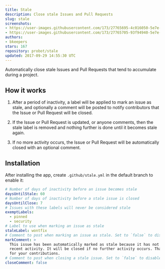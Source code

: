 ```yaml
---
title: Stale
description: Close stale Issues and Pull Requests
slug: stale
screenshots:
- https://user-images.githubusercontent.com/173/27765695-4c016050-5e7e-11e7-9016-c2f6d8c27da4.png
- https://user-images.githubusercontent.com/173/27765705-93f94940-5e7e-11e7-8527-3a91bb64ca70.png
authors:
- bkeepers
stars: 167
repository: probot/stale
updated: 2017-09-29 14:55:30 UTC
---
```


Automatically close stale Issues and Pull Requests that tend to accumulate during a project.

## How it works

1. After a period of inactivity, a label will be applied to mark an issue as stale, and optionally a comment will be posted to notify contributors that the Issue or Pull Request will be closed.

1. If the Issue or Pull Request is updated, or anyone comments, then the stale label is removed and nothing further is done until it becomes stale again.

1. If no more activity occurs, the Issue or Pull Request will be automatically closed with an optional comment.

## Installation

After installing the app, create `.github/stale.yml` in the default branch to enable it:

```yml
# Number of days of inactivity before an issue becomes stale
daysUntilStale: 60
# Number of days of inactivity before a stale issue is closed
daysUntilClose: 7
# Issues with these labels will never be considered stale
exemptLabels:
  - pinned
  - security
# Label to use when marking an issue as stale
staleLabel: wontfix
# Comment to post when marking an issue as stale. Set to `false` to disable
markComment: >
  This issue has been automatically marked as stale because it has not had
  recent activity. It will be closed if no further activity occurs. Thank you
  for your contributions.
# Comment to post when closing a stale issue. Set to `false` to disable
closeComment: false
```
